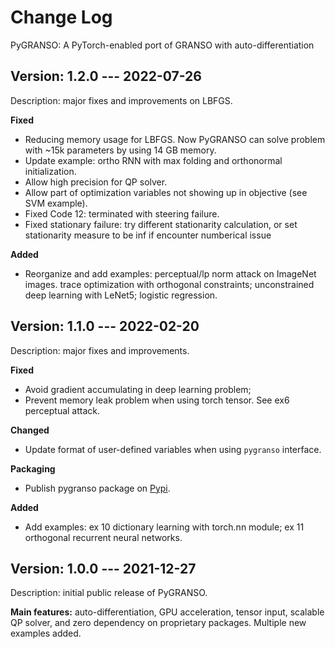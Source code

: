 # Change Log

PyGRANSO: A PyTorch-enabled port of GRANSO with auto-differentiation

## Version: 1.2.0 --- 2022-07-26

Description: major fixes and improvements on LBFGS. 

**Fixed** 
- Reducing memory usage for LBFGS. Now PyGRANSO can solve problem with ~15k parameters by using 14 GB memory. 
- Update example: ortho RNN with max folding and orthonormal initialization.
- Allow high precision for QP solver.
- Allow part of optimization variables not showing up in objective (see SVM example).
- Fixed Code 12: terminated with steering failure.
- Fixed stationary failure: try different stationarity calculation, or set stationarity measure to be inf if encounter numberical issue

**Added**
- Reorganize and add examples: perceptual/lp norm attack on ImageNet images. trace optimization with orthogonal constraints; unconstrained deep learning with LeNet5; logistic regression.



## Version: 1.1.0 --- 2022-02-20

Description: major fixes and improvements. 

**Fixed** 
- Avoid gradient accumulating in deep learning problem; 
- Prevent memory leak problem when using torch tensor. See ex6 perceptual attack.

**Changed**
- Update format of user-defined variables when using `pygranso` interface. 

**Packaging**
- Publish pygranso package on [Pypi](https://pypi.org/project/pygranso/).

**Added**
- Add examples: ex 10 dictionary learning with torch.nn module; ex 11 orthogonal recurrent neural networks.

## Version: 1.0.0 --- 2021-12-27

Description: initial public release of PyGRANSO. 

**Main features:** auto-differentiation, GPU acceleration, tensor input, scalable QP solver, and zero dependency on proprietary packages. Multiple new examples added.
